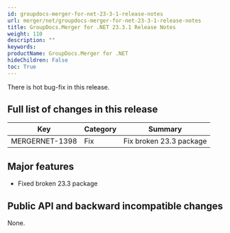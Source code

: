 ```yaml
---
id: groupdocs-merger-for-net-23-3-1-release-notes
url: merger/net/groupdocs-merger-for-net-23-3-1-release-notes
title: GroupDocs.Merger for .NET 23.3.1 Release Notes
weight: 110
description: ""
keywords: 
productName: GroupDocs.Merger for .NET
hideChildren: False
toc: True
---
```


There is hot bug-fix in this release.

## Full list of changes in this release

| Key | Category | Summary |
| --- | --- | --- |
| MERGERNET-1398 |  Fix | Fix broken 23.3 package |


## Major features

* Fixed broken 23.3 package


## Public API and backward incompatible changes

None.
